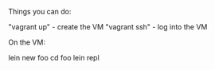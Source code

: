 Things you can do:

"vagrant up" - create the VM
"vagrant ssh" - log into the VM

On the VM:

lein new foo
cd foo
lein repl
